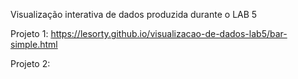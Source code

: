 Visualização interativa de dados produzida durante o LAB 5

Projeto 1: https://lesorty.github.io/visualizacao-de-dados-lab5/bar-simple.html

Projeto 2: 
